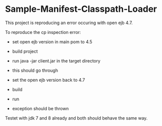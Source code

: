 Sample-Manifest-Classpath-Loader
================================

This project is reproducing an error occuring with open ejb 4.7.

To reproduce the cp inspection error: 
- set open ejb version in main pom to 4.5 
- build project 
- run java -jar client.jar in the target directory 
 - this should go through 

- set the open ejb version back to 4.7 
- build 
- run 
 - exception should be thrown 

Testet with jdk 7 and 8 already and both should behave the same way. 
